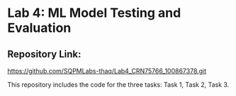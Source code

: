 # Lab 4: ML Model Testing and Evaluation
## Repository Link:
https://github.com/SQPMLabs-thaq/Lab4_CRN75766_100867378.git

This repository includes the code for the three tasks: Task 1, Task 2, Task 3.
